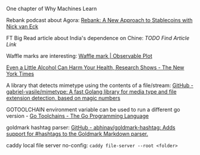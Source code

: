 One chapter of Why Machines Learn

Rebank podcast about Agora: [Rebank: A New Approach to Stablecoins with Nick van Eck](https://sites.libsyn.com/88961/a-new-approach-to-stablecoins-with-nick-van-eck)

FT Big Read article about India's dependence on Chine: *TODO Find Article Link*

Waffle marks are interesting: [Waffle mark | Observable Plot](https://observablehq.com/plot/marks/waffle)

[Even a Little Alcohol Can Harm Your Health, Research Shows - The New York Times](https://www.nytimes.com/2023/01/13/well/mind/alcohol-health-effects.html)

A library that detects mimetype using the contents of a file/stream: [GitHub - gabriel-vasile/mimetype: A fast Golang library for media type and file extension detection, based on magic numbers](https://github.com/gabriel-vasile/mimetype/)

GOTOOLCHAIN environment variable can be used to run a different go version - [Go Toolchains - The Go Programming Language](https://go.dev/doc/toolchain)

goldmark hashtag parser: [GitHub - abhinav/goldmark-hashtag: Adds support for #hashtags to the Goldmark Markdown parser.](https://github.com/abhinav/goldmark-hashtag)

caddy local file server no-config: `caddy file-server --root <folder>`

